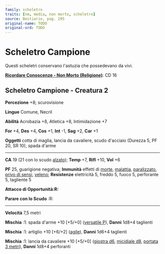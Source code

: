 ```yaml
---
family: scheletro
traits: [nm, media, non morto, scheletro]
source: Bestiario, pag. 295
original-name: TODO
original-srd: TODO
---
```


# Scheletro Campione

Questi scheletri conservano l'astuzia che possedevano da vivi.

**[Ricordare Conoscenze - Non Morto (Religione)](/azioni/abilita/ricordare-conoscenze)**:
CD 16

## Scheletro Campione - Creatura 2

**Percezione** +8; scurovisione

**Lingue** Comune, Necril

**Abilità** Acrobazia +8, Atletica +8, Intimidazione +7

**For** +4, **Des** +4, **Cos** +1, **Int** -1, **Sag** +2, **Car** +1

**Oggetti** cotta di maglia, lancia da cavaliere, scudo d'acciaio (Durezza 5, PF
20, SR 10), spada d'arme

---

**CA** 19 (21 con lo scudo [alzato](/azioni/base/alzare-lo-scudo)); **Temp** +7,
**Rifl** +10, **Vol** +6

**PF** 25, guarigione negativa; **Immunità** effetti di [morte](/tratti/morte),
[malattia](/tratti/malattia), [paralizzato](/condizioni/paralizzato),
[privo di sensi](/condizioni/privo-di-sensi), [veleno](/tratti/veleno);
**Resistenze** elettricità 5, freddo 5, fuoco 5, perforante 5, tagliente 5

**Attacco di Opportunità:R:**

**Parare con lo Scudo** :R:

---

**Velocità** 7,5 metri

**Mischia** :1: spada d'arme +10 \[+5/+0] ([versatile P](/tratti/versatile)),
**Danni** 1d8+4 taglienti

**Mischia** :1: artiglio +10 \[+6/+2] ([agile](/tratti/agile)), **Danni** 1d6+4
taglienti

**Mischia** :1: lancia da cavaliere +10 \[+5/+0] ([giostra d6](/tratti/giostra),
[micidiale d8](/tratti/micidiale), [portata 3 metri](/tratti/portata)),
**Danni** 1d8+4 perforanti
